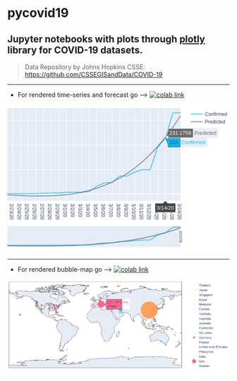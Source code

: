 
# pycovid19

## Jupyter notebooks with plots through [plotly](https://plot.ly/python/) library for COVID-19 datasets.

> Data Repository by Johns Hopkins CSSE:   
> https://github.com/CSSEGISandData/COVID-19

---

 - For rendered time-series and forecast go  --> [![colab link](https://camo.githubusercontent.com/52feade06f2fecbf006889a904d221e6a730c194/68747470733a2f2f636f6c61622e72657365617263682e676f6f676c652e636f6d2f6173736574732f636f6c61622d62616467652e737667)](https://colab.research.google.com/github/athanoid/pycovid19/blob/master/covid19_reg.ipynb)

[![enter image description here](https://raw.githubusercontent.com/athanoid/pycovid19/master/fig/fig1_1.png)](https://colab.research.google.com/github/athanoid/pycovid19/blob/master/covid19_reg.ipynb)

---

- For rendered bubble-map go --> [![colab link](https://camo.githubusercontent.com/52feade06f2fecbf006889a904d221e6a730c194/68747470733a2f2f636f6c61622e72657365617263682e676f6f676c652e636f6d2f6173736574732f636f6c61622d62616467652e737667)](https://colab.research.google.com/github/athanoid/pycovid19/blob/master/covid19_bubblemap.ipynb)

[![enter image description here](https://raw.githubusercontent.com/athanoid/pycovid19/master/fig/fig4_1.png)](https://colab.research.google.com/github/athanoid/pycovid19/blob/master/covid19_bubblemap.ipynb)

